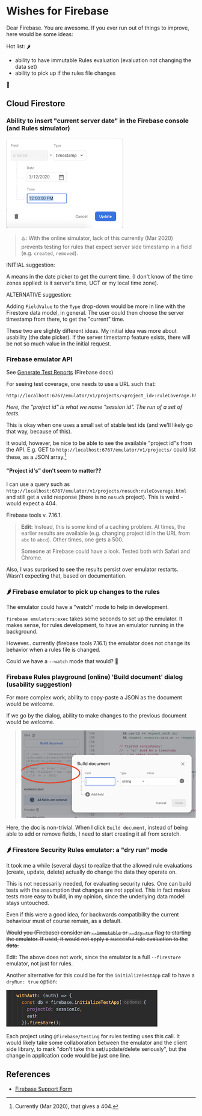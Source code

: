 # Wishes for Firebase

Dear Firebase. You are awesome. If you ever run out of things to improve, here would be some ideas:

Hot list: 🌶

- ability to have immutable Rules evaluation (evaluation not changing the data set)
- ability to pick up if the rules file changes

🙏


## Cloud Firestore

### Ability to insert "current server date" in the Firebase console (and Rules simulator)

![](.images/firebase-wishes-server-date.png)

<!--
<strike>The dialog could have a "right now" or "server date" button, like the API allows a client to set a field to current date.

This would be even more valued, since it is not obvious to the user (me), whether I should fill in the UTC time, or a time in my local time zone. Having the suggested button would take away this consideration.</strike>
-->

>♨️: With the online simulator, lack of this currently (Mar 2020) prevents testing for rules that expect server side timestamp in a field (e.g. `created`, `removed`).

INITIAL suggestion:

A means in the date picker to get the current time. (I don't know of the time zones applied: is it server's time, UCT or my local time zone).

ALTERNATIVE suggestion:

Adding `FieldValue` to the `Type` drop-down would be more in line with the Firestore data model, in general. The user could then choose the server timestamp from there, to get the "current" time.

These two are slightly different ideas. My initial idea was more about usability (the date picker). If the server timestamp feature exists, there will be not so much value in the initial request.


### Firebase emulator API

See [Generate Test Reports](https://firebase.google.com/docs/firestore/security/test-rules-emulator) (Firebase docs)

For seeing test coverage, one needs to use a URL such that:

```
http://localhost:6767/emulator/v1/projects/<project_id>:ruleCoverage.html
```

*Here, the "project id" is what we name "session id". The run of a set of tests.*

This is okay when one uses a small set of stable test ids (and we'll likely go that way, because of this).

It would, however, be nice to be able to see the available "project id"s from the API. E.g. GET to `http://localhost:6767/emulator/v1/projects/` could list these, as a JSON array.[^1]

[^1]: Currently (Mar 2020), that gives a 404.

#### "Project id's" don't seem to matter??

I can use a query such as `http://localhost:6767/emulator/v1/projects/nosuch:ruleCoverage.html` and still get a valid response (there is no `nosuch` project). This is weird - would expect a 404.

Firebase tools v. 7.16.1.

>**Edit:** Instead, this is some kind of a caching problem. At times, the earlier results are available (e.g. changing project id in the URL from `abc` to `abcd`). Other times, one gets a 500.
>
>Someone at Firebase could have a look.
>Tested both with Safari and Chrome.

Also, I was surprised to see the results persist over emulator restarts. Wasn't expecting that, based on documentation.


### 🌶 Firebase emulator to pick up changes to the rules

The emulator could have a "watch" mode to help in development.

`firebase emulators:exec` takes some seconds to set up the emulator. It makes sense, for rules development, to have an emulator running in the background.

However.. currently (firebase tools 7.16.1) the emulator does not change its behavior when a rules file is changed.

Could we have a `--watch` mode that would? 🥺


### Firebase Rules playground (online) 'Build document' dialog (usability suggestion)

For more complex work, ability to copy-paste a JSON as the document would be welcome.

If we go by the dialog, ability to make changes to the previous document would be welcome.

>![](.images/rules-playground-build.png)

Here, the doc is non-trivial. When I click `Build document`, instead of being able to add or remove fields, I need to start creating it all from scratch.


### 🌶 Firestore Security Rules emulator: a "dry run" mode

It took me a while (several days) to realize that the allowed rule evaluations (create, update, delete) actually do change the data they operate on.

This is not necessarily needed, for evaluating security rules. One can build tests with the assumption that changes are not applied. This in fact makes tests more easy to build, in my opinion, since the underlying data model stays untouched.

Even if this were a good idea, for backwards compatibility the current behaviour must of course remain, as a default.

<strike>Would you (Firebase) consider an `--immutable` or `--dry-run` flag to starting the emulator. If used, it would not apply a succesful rule evaluation to the data.</strike>

Edit: The above does not work, since the emulator is a full `--firestore` emulator, not just for rules.

Another alternative for this could be for the `initializeTestApp` call to have a `dryRun: true` option:

![](.images/initializeTestApp.png)

Each project using `@firebase/testing` for rules testing uses this call. It would likely take some collaboration between the emulator and the client side library, to mark "don't take this set/update/delete seriously", but the change in application code would be just one line.


## References

- [Firebase Support Form](https://firebase.google.com/support/troubleshooter/contact)

